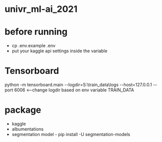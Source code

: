 # univr_ml-ai_2021

# before running
- cp .env.example .env
- put your kaggle api settings inside the variable

# Tensorboard
python -m tensorboard.main --logdir=S:\train_data\logs --host=127.0.0.1 --port 6006 <--change logdir based on env variable TRAIN_DATA


# package
 - kaggle
 - albumentations
 - segmentation model - pip install -U segmentation-models